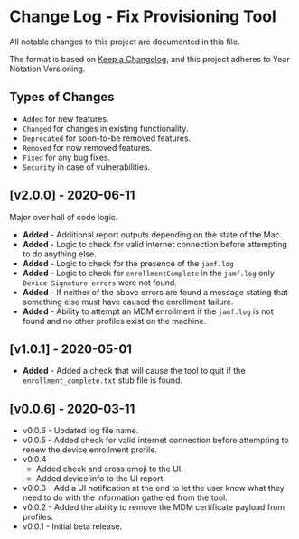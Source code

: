 # Change Log - Fix Provisioning Tool
All notable changes to this project are documented in this file.

The format is based on [Keep a Changelog](https://keepachangelog.com/en/1.0.0/),
and this project adheres to Year Notation Versioning.


## Types of Changes

- `Added` for new features.
- `Changed` for changes in existing functionality.
- `Deprecated` for soon-to-be removed features.
- `Removed` for now removed features.
- `Fixed` for any bug fixes.
- `Security` in case of vulnerabilities.


## [v2.0.0] - 2020-06-11

Major over hall of code logic.

- **Added** - Additional report outputs depending on the state of the Mac.
- **Added** - Logic to check for valid internet connection before attempting to do anything else.
- **Added** - Logic to check for the presence of the `jamf.log`
- **Added** - Logic to check for `enrollmentComplete` in the `jamf.log` only `Device Signature errors` were not found.
- **Added** - If neither of the above errors are found a message stating that something else must have caused the enrollment failure.
- **Added** - Ability to attempt an MDM enrollment if the `jamf.log` is not found and no other profiles exist on the machine.


## [v1.0.1] - 2020-05-01

- **Added** - Added a check that will cause the tool to quit if the `enrollment_complete.txt` stub file is found.

## [v0.0.6] - 2020-03-11

- v0.0.6 - Updated log file name.
- v0.0.5 - Added check for valid internet connection before attempting to renew the device enrollment profile.
- v0.0.4
    - Added check and cross emoji to the UI.
    - Added device info to the UI report.
- v0.0.3 - Add a UI notification at the end to let the user know what they need to do with the information gathered from the tool.
- v0.0.2 - Added the ability to remove the MDM certificate payload from profiles.
- v0.0.1 - Initial beta release.





